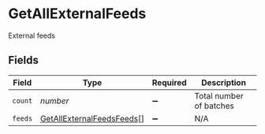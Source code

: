 # GetAllExternalFeeds

External feeds


## Fields

| Field                                                                         | Type                                                                          | Required                                                                      | Description                                                                   |
| ----------------------------------------------------------------------------- | ----------------------------------------------------------------------------- | ----------------------------------------------------------------------------- | ----------------------------------------------------------------------------- |
| `count`                                                                       | *number*                                                                      | :heavy_minus_sign:                                                            | Total number of batches                                                       |
| `feeds`                                                                       | [GetAllExternalFeedsFeeds](../../models/shared/getallexternalfeedsfeeds.md)[] | :heavy_minus_sign:                                                            | N/A                                                                           |